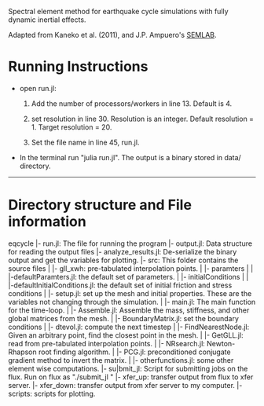 Spectral element method for earthquake cycle simulations with fully dynamic inertial effects.

Adapted from Kaneko et al. (2011), and J.P. Ampuero's [SEMLAB](https://www.mathworks.com/matlabcentral/fileexchange/6154-semlab).

Running Instructions
====================

- open run.jl: 
    1.  Add the number of processors/workers in line 13. Default is 4.
    
    2. set resolution in line 30. Resolution is an integer. Default resolution = 1. Target resolution = 20. 
    3. Set the file name in line 45, run.jl.
- In the terminal run "julia run.jl". The output is a binary stored in data/ directory.

-----------------------------------------
Directory structure and File information
=========================================
eqcycle
    |- run.jl: The file for running the program
    |- output.jl: Data structure for reading the output files
    |- analyze_results.jl: De-serialize the binary output and get the variables for plotting.
    |- src: This folder contains the source files 
    |   |- gll_xwh: pre-tabulated interpolation points.
    |   |- paramters
    |   |   |-defaultParamters.jl: the default set of parameters.
    |   |- initialConditions
    |   |   |-defaultInitialConditions.jl: the default set of initial friction and stress conditions
    |   |- setup.jl: set up the mesh and initial properties. These are the variables not changing through the simulation.
    |    |- main.jl: The main function for the time-loop.
    |    |- Assemble.jl: Assemble the mass, stiffness, and other global matrices from the mesh.
    |    |- BoundaryMatrix.jl: set the boundary conditions
    |    |- dtevol.jl: compute the next timestep
    |    |- FindNearestNode.jl: Given an arbitrary point, find the closest point in the mesh.
    |    |- GetGLL.jl: read from pre-tabulated interpolation points.
    |    |- NRsearch.jl: Newton-Rhapson root finding algorithm.
    |    |- PCG.jl: preconditioned conjugate gradient method to invert the matrix.
    |    |- otherfunctions.jl: some other element wise computations.
    |- su|bmit_jl: Script for submitting jobs on the flux. Run on flux as "./submit_jl <jobname>"
    |- xfer_up: transfer output from flux to xfer server.
    |- xfer_down: transfer output from xfer server to my computer.
    |- scripts: scripts for plotting.



